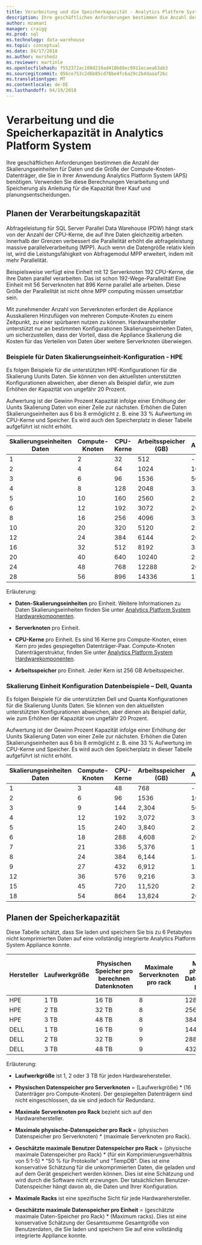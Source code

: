```yaml
---
title: Verarbeitung und die Speicherkapazität - Analytics Platform System | Microsoft Docs
description: Ihre geschäftlichen Anforderungen bestimmen die Anzahl der Skalierungseinheiten für Daten und die Größe der Compute-Knoten-Datenträger, die Sie in Ihrer Anwendung Analytics Platform System (APS) benötigen.
author: mzaman1
manager: craigg
ms.prod: sql
ms.technology: data-warehouse
ms.topic: conceptual
ms.date: 04/17/2018
ms.author: murshedz
ms.reviewer: martinle
ms.openlocfilehash: f552372ac108d219ad410b88ec9911ecaea63ab3
ms.sourcegitcommit: 056ce753c2d6b85cd78be4fc6a29c2b4daaaf26c
ms.translationtype: MT
ms.contentlocale: de-DE
ms.lasthandoff: 04/19/2018
---
```

# <a name="processing-and-storage-capacity-in-analytics-platform-system"></a>Verarbeitung und die Speicherkapazität in Analytics Platform System
Ihre geschäftlichen Anforderungen bestimmen die Anzahl der Skalierungseinheiten für Daten und die Größe der Compute-Knoten-Datenträger, die Sie in Ihrer Anwendung Analytics Platform System (APS) benötigen. Verwenden Sie diese Berechnungen Verarbeitung und Speicherung als Anleitung für die Kapazität Ihrer Kauf und planungsentscheidungen.  
  
  
## <a name="section1"></a>Planen der Verarbeitungskapazität  
Abfrageleistung für SQL Server Parallel Data Warehouse (PDW) hängt stark von der Anzahl der CPU-Kerne, die auf Ihre Daten gleichzeitig arbeiten. Innerhalb der Grenzen verbessert die Parallelität erhöht die abfrageleistung massive parallelverarbeitung (MPP). Auch wenn die Datengröße relativ klein ist, wird die Leistungsfähigkeit von Abfragemodul MPP erweitert, indem mit mehr Parallelität.  
  
Beispielsweise verfügt eine Einheit mit 12 Serverknoten 192 CPU-Kerne, die Ihre Daten parallel verarbeiten. Das ist schon 192-Wege-Parallelität! Eine Einheit mit 56 Serverknoten hat 896 Kerne parallel alle arbeiten. Diese Größe der Parallelität ist nicht ohne MPP computing müssen umsetzbar sein.  
  
Mit zunehmender Anzahl von Serverknoten erfordert die Appliance Ausskalieren Hinzufügen von mehreren Compute-Knoten zu einem Zeitpunkt, zu einer spürbaren nutzen zu können. Hardwarehersteller unterstützt nur an bestimmten Konfigurationen Skalierungseinheiten Daten, um sicherzustellen, dass der Vorteil, dass die Appliance Skalierung die Kosten für das Verteilen von Daten über weitere Serverknoten überwiegen.  
  
### <a name="data-scale-unit-configuration-examples---hpe"></a>Beispiele für Daten Skalierungseinheit-Konfiguration - HPE  
Es folgen Beispiele für die unterstützten HPE-Konfigurationen für die Skalierung Uunits Daten. Sie können von den aktuellsten unterstützten Konfigurationen abweichen, aber dienen als Beispiel dafür, wie zum Erhöhen der Kapazität von ungefähr 20 Prozent.  
  
Aufwertung ist der Gewinn Prozent Kapazität infolge einer Erhöhung der Uunits Skalierung Daten von einer Zeile zur nächsten. Erhöhen die Daten Skalierungseinheiten aus 6 bis 8 ermöglicht z. B. eine 33 % Aufwertung im CPU-Kerne und Speicher.  Es wird auch den Speicherplatz in dieser Tabelle aufgeführt ist nicht erhöht.  
  
|Skalierungseinheiten Daten|Compute-Knoten|CPU-Kerne|Arbeitsspeicher (GB)|Aufwertung|  
|--------------------|-----------------|-------------|-----------------|----------|  
|1|2|32|512|-|  
|2|4|64|1024|100%|  
|3|6|96|1536|50%|  
|4|8|128|2048|33%|  
|5|10|160|2560|25%|  
|6|12|192|3072|20%|  
|8|16|256|4096|33%|  
|10|20|320|5120|25%|  
|12|24|384|6144|20%|  
|16|32|512|8192|33%|  
|20|40|640|10240|25%|  
|24|48|768|12288|20%|  
|28|56|896|14336|17%|  
  
Erläuterung:  
  
-   **Daten-Skalierungseinheiten** pro Einheit. Weitere Informationen zu Daten Skalierungseinheiten finden Sie unter [Analytics Platform System Hardwarekomponenten](hardware-components.md).  
  
-   **Serverknoten** pro Einheit.  
  
-   **CPU-Kerne** pro Einheit. Es sind 16 Kerne pro Compute-Knoten, einen Kern pro jedes gespiegelten Datenträger-Paar. Compute-Knoten Datenträgerstruktur, finden Sie unter [Analytics Platform System Hardwarekomponenten](hardware-components.md).  
  
-   **Arbeitsspeicher** pro Einheit. Jeder Kern ist 256 GB Arbeitsspeicher.  
  
### <a name="data-scale-unit-configuration-examples--dell-quanta"></a>Skalierung Einheit Konfiguration Datenbeispiele – Dell, Quanta  
Es folgen Beispiele für die unterstützten Dell und Quanta Konfigurationen für die Skalierung Uunits Daten. Sie können von den aktuellsten unterstützten Konfigurationen abweichen, aber dienen als Beispiel dafür, wie zum Erhöhen der Kapazität von ungefähr 20 Prozent.  
  
Aufwertung ist der Gewinn Prozent Kapazität infolge einer Erhöhung der Uunits Skalierung Daten von einer Zeile zur nächsten. Erhöhen die Daten Skalierungseinheiten aus 6 bis 8 ermöglicht z. B. eine 33 % Aufwertung im CPU-Kerne und Speicher. Es wird auch den Speicherplatz in dieser Tabelle aufgeführt ist nicht erhöht.  
  
|Skalierungseinheiten Daten|Compute-Knoten|CPU-Kerne|Arbeitsspeicher (GB)|Aufwertung|  
|--------------------|-----------------|-------------|-----------------|----------|  
|1|3|48|768|-|  
|2|6|96|1536|100%|  
|3|9|144|2,304|50%|  
|4|12|192|3,072|33%|  
|5|15|240|3,840|25%|  
|6|18|288|4,608|20%|  
|7|21|336|5,376|17%|  
|8|24|384|6,144|14%|  
|9|27|432|6,912|13%|  
|12|36|576|9,216|33%|  
|15|45|720|11,520|25%|  
|18|54|864|13,824|20%|  
  
## <a name="section2"></a>Planen der Speicherkapazität  
Diese Tabelle schätzt, dass Sie laden und speichern Sie bis zu 6 Petabytes nicht komprimierten Daten auf eine vollständig integrierte Analytics Platform System Appliance konnte. 
  
|Hersteller|Laufwerkgröße|Physischen Speicher pro berechnen Datenknoten|Maximale Serverknoten pro rack|Maximale physische-Datenspeicher pro rack|Geschätzte maximale Benutzer Datenspeicher pro rack|Maximale racks|Geschätzte maximale Benutzer Datenspeicher pro Einheit|  
|----------|--------------|------------------------------------------|----------------------------------|------------------------------------------|------------------------------------------------|-----------------|-----------------------------------------------------|  
|HPE|1 TB|16 TB|8|128 TB|320 TB|7|2,240 TB|  
|HPE|2 TB|32 TB|8|256 TB|640 TB|7|4,480 TB|  
|HPE|3 TB|48 TB|8|384 TB|960 TB|7|6,720 TB|  
|DELL|1 TB|16 TB|9|144 TB|360 TB|6|2,160 TB|  
|DELL|2 TB|32 TB|9|288 TB|720 TB|6|4.320 TB|  
|DELL|3 TB|48 TB|9|432 TB|1080 TB|6|6,480 TB|  
  
Erläuterung:  
  
-   **Laufwerkgröße** ist 1, 2 oder 3 TB für jeden Hardwarehersteller.  
  
-   **Physischen Datenspeicher pro Serverknoten** = (Laufwerkgröße) * (16 Datenträger pro Compute-Knoten). Der gespiegelten Datenträgern sind nicht eingeschlossen, da sie sind jedoch für Redundanz.  
  
-   **Maximale Serverknoten pro Rack** bezieht sich auf den Hardwarehersteller.  
  
-   **Maximale physische-Datenspeicher pro Rack** = (physischen Datenspeicher pro Serverknoten) * (maximale Serverknoten pro Rack).  
  
-   **Geschätzte maximale Benutzer Datenspeicher pro Rack** = (physische maximale Datenspeicher pro Rack) * (für ein Komprimierungsverhältnis von 5:1-5) \* "50 % für Protokolle" und "TempDB". Dies ist eine konservative Schätzung für die unkomprimierten Daten, die geladen und auf dem Gerät gespeichert werden können. Dies ist eine Schätzung und wird durch die Software nicht erzwungen. Der tatsächlichen Benutzer-Datenspeicher hängt davon ab, die Daten und Ihrer Konfiguration.  
  
-   **Maximale Racks** ist eine spezifische Sicht für jede Hardwarehersteller.  
  
-   **Geschätzte maximale Datenspeicher pro Einheit** = (geschätzte maximale Daten-Speicher pro Rack) * (Maximum racks). Dies ist eine konservative Schätzung der Gesamtsumme Gesamtgröße von Benutzerdaten, die Sie laden und speichern Sie auf eine vollständig integrierte Appliance konnte.  
  
